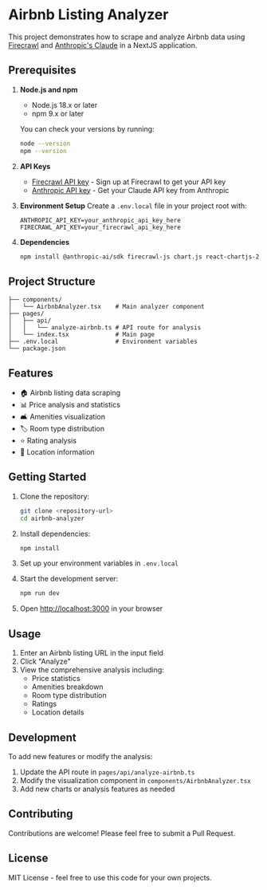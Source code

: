 # Airbnb Listing Analyzer

This project demonstrates how to scrape and analyze Airbnb data using [Firecrawl](https://www.firecrawl.dev/) and [Anthropic's Claude](https://www.anthropic.com/) in a NextJS application.

## Prerequisites

1. **Node.js and npm**
   - Node.js 18.x or later
   - npm 9.x or later
   
   You can check your versions by running:
   ```bash
   node --version
   npm --version
   ```

2. **API Keys**
   - [Firecrawl API key](https://www.firecrawl.dev/) - Sign up at Firecrawl to get your API key
   - [Anthropic API key](https://www.anthropic.com/) - Get your Claude API key from Anthropic

3. **Environment Setup**
   Create a `.env.local` file in your project root with:
   ```
   ANTHROPIC_API_KEY=your_anthropic_api_key_here
   FIRECRAWL_API_KEY=your_firecrawl_api_key_here
   ```

4. **Dependencies**
   ```bash
   npm install @anthropic-ai/sdk firecrawl-js chart.js react-chartjs-2
   ```

## Project Structure

```
├── components/
│   └── AirbnbAnalyzer.tsx    # Main analyzer component
├── pages/
│   ├── api/
│   │   └── analyze-airbnb.ts # API route for analysis
│   └── index.tsx             # Main page
├── .env.local                # Environment variables
└── package.json
```

## Features

- 🏠 Airbnb listing data scraping
- 📊 Price analysis and statistics
- 🛋️ Amenities visualization
- 🏷️ Room type distribution
- ⭐ Rating analysis
- 📍 Location information

## Getting Started

1. Clone the repository:
   ```bash
   git clone <repository-url>
   cd airbnb-analyzer
   ```

2. Install dependencies:
   ```bash
   npm install
   ```

3. Set up your environment variables in `.env.local`

4. Start the development server:
   ```bash
   npm run dev
   ```

5. Open [http://localhost:3000](http://localhost:3000) in your browser

## Usage

1. Enter an Airbnb listing URL in the input field
2. Click "Analyze"
3. View the comprehensive analysis including:
   - Price statistics
   - Amenities breakdown
   - Room type distribution
   - Ratings
   - Location details

## Development

To add new features or modify the analysis:

1. Update the API route in `pages/api/analyze-airbnb.ts`
2. Modify the visualization component in `components/AirbnbAnalyzer.tsx`
3. Add new charts or analysis features as needed

## Contributing

Contributions are welcome! Please feel free to submit a Pull Request.

## License

MIT License - feel free to use this code for your own projects.


